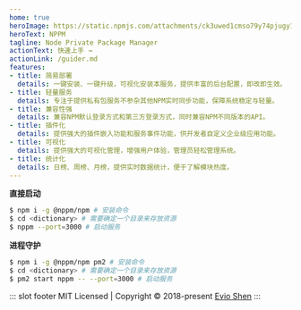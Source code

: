 ```yaml
---
home: true
heroImage: https://static.npmjs.com/attachments/ck3uwed1cmso79y74pjugy10f-gak-2x.png
heroText: NPPM
tagline: Node Private Package Manager
actionText: 快速上手 →
actionLink: /guider.md
features:
- title: 简易部署
  details: 一键安装、一键升级，可视化安装本服务，提供丰富的后台配置，即改即生效。
- title: 轻量服务
  details: 专注于提供私有包服务不参杂其他NPM实时同步功能，保障系统稳定与轻量。
- title: 兼容性强
  details: 兼容NPM默认登录方式和第三方登录方式，同时兼容NPM不同版本的API。
- title: 插件化
  details: 提供强大的插件嵌入功能和服务事件功能，供开发者自定义企业级应用功能。
- title: 可视化
  details: 提供强大的可视化管理，增强用户体验，管理员轻松管理系统。
- title: 统计化
  details: 日榜、周榜、月榜，提供实时数据统计，便于了解模块热度。
---
```


**直接启动**

```bash
$ npm i -g @nppm/npm # 安装命令
$ cd <dictionary> # 需要确定一个目录来存放资源
$ nppm --port=3000 # 启动服务
```

**进程守护**

```bash
$ npm i -g @nppm/npm pm2 # 安装命令
$ cd <dictionary> # 需要确定一个目录来存放资源
$ pm2 start nppm -- --port=3000 # 启动服务
```

::: slot footer
MIT Licensed | Copyright © 2018-present [Evio Shen](https://github.com/cevio)
:::